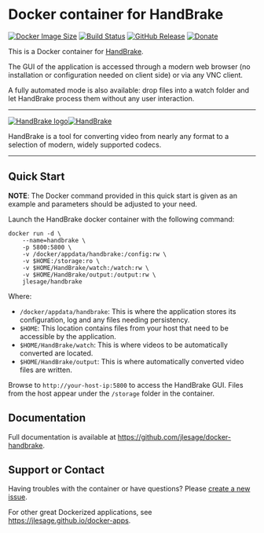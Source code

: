 # Docker container for HandBrake
[![Docker Image Size](https://img.shields.io/microbadger/image-size/jlesage/handbrake)](http://microbadger.com/#/images/jlesage/handbrake) [![Build Status](https://drone.le-sage.com/api/badges/jlesage/docker-handbrake/status.svg)](https://drone.le-sage.com/jlesage/docker-handbrake) [![GitHub Release](https://img.shields.io/github/release/jlesage/docker-handbrake.svg)](https://github.com/jlesage/docker-handbrake/releases/latest) [![Donate](https://img.shields.io/badge/Donate-PayPal-green.svg)](https://paypal.me/JocelynLeSage/0usd)

This is a Docker container for [HandBrake](https://handbrake.fr/).

The GUI of the application is accessed through a modern web browser (no installation or configuration needed on client side) or via any VNC client.

A fully automated mode is also available: drop files into a watch folder and let HandBrake process them without any user interaction.

---

[![HandBrake logo](https://images.weserv.nl/?url=raw.githubusercontent.com/jlesage/docker-templates/master/jlesage/images/handbrake-icon.png&w=200)](https://handbrake.fr/)[![HandBrake](https://dummyimage.com/400x110/ffffff/575757&text=HandBrake)](https://handbrake.fr/)

HandBrake is a tool for converting video from nearly any format to a selection of modern, widely supported codecs.

---

## Quick Start

**NOTE**: The Docker command provided in this quick start is given as an example
and parameters should be adjusted to your need.

Launch the HandBrake docker container with the following command:
```
docker run -d \
    --name=handbrake \
    -p 5800:5800 \
    -v /docker/appdata/handbrake:/config:rw \
    -v $HOME:/storage:ro \
    -v $HOME/HandBrake/watch:/watch:rw \
    -v $HOME/HandBrake/output:/output:rw \
    jlesage/handbrake
```

Where:
  - `/docker/appdata/handbrake`: This is where the application stores its configuration, log and any files needing persistency.
  - `$HOME`: This location contains files from your host that need to be accessible by the application.
  - `$HOME/HandBrake/watch`: This is where videos to be automatically converted are located.
  - `$HOME/HandBrake/output`: This is where automatically converted video files are written.

Browse to `http://your-host-ip:5800` to access the HandBrake GUI.
Files from the host appear under the `/storage` folder in the container.

## Documentation

Full documentation is available at https://github.com/jlesage/docker-handbrake.

## Support or Contact

Having troubles with the container or have questions?  Please
[create a new issue].

For other great Dockerized applications, see https://jlesage.github.io/docker-apps.

[create a new issue]: https://github.com/jlesage/docker-handbrake/issues
